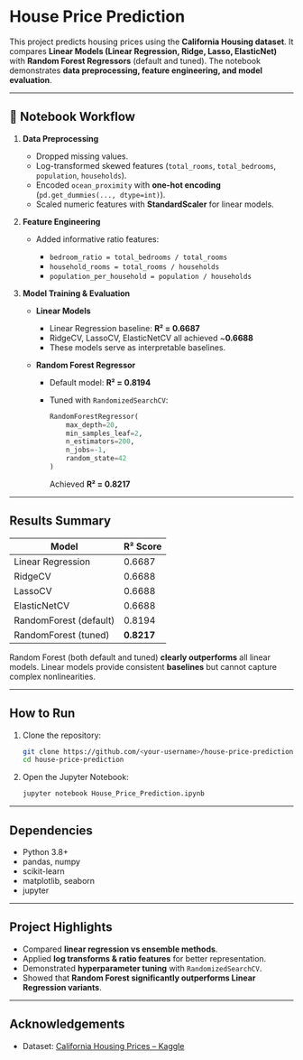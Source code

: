 # House Price Prediction 

This project predicts housing prices using the **California Housing dataset**.
It compares **Linear Models (Linear Regression, Ridge, Lasso, ElasticNet)** with **Random Forest Regressors** (default and tuned).
The notebook demonstrates **data preprocessing, feature engineering, and model evaluation**.

---

## 📓 Notebook Workflow

1. **Data Preprocessing**

   * Dropped missing values.
   * Log-transformed skewed features (`total_rooms`, `total_bedrooms`, `population`, `households`).
   * Encoded `ocean_proximity` with **one-hot encoding** (`pd.get_dummies(..., dtype=int)`).
   * Scaled numeric features with **StandardScaler** for linear models.

2. **Feature Engineering**

   * Added informative ratio features:

     * `bedroom_ratio = total_bedrooms / total_rooms`
     * `household_rooms = total_rooms / households`
     * `population_per_household = population / households`

3. **Model Training & Evaluation**

   * **Linear Models**

     * Linear Regression baseline: **R² = 0.6687**
     * RidgeCV, LassoCV, ElasticNetCV all achieved \~**0.6688**
     * These models serve as interpretable baselines.

   * **Random Forest Regressor**

     * Default model: **R² = 0.8194**
     * Tuned with `RandomizedSearchCV`:

       ```python
       RandomForestRegressor(
           max_depth=20,
           min_samples_leaf=2,
           n_estimators=200,
           n_jobs=-1,
           random_state=42
       )
       ```

       Achieved **R² = 0.8217**

---

##  Results Summary

| Model                  | R² Score   |
| ---------------------- | ---------- |
| Linear Regression      | 0.6687     |
| RidgeCV                | 0.6688     |
| LassoCV                | 0.6688     |
| ElasticNetCV           | 0.6688     |
| RandomForest (default) | 0.8194     |
| RandomForest (tuned)   | **0.8217** |

Random Forest (both default and tuned) **clearly outperforms** all linear models.
 Linear models provide consistent **baselines** but cannot capture complex nonlinearities.

---

##  How to Run

1. Clone the repository:

   ```bash
   git clone https://github.com/<your-username>/house-price-prediction.git
   cd house-price-prediction
   ```

2. Open the Jupyter Notebook:

   ```bash
   jupyter notebook House_Price_Prediction.ipynb
   ```

---

##  Dependencies

* Python 3.8+
* pandas, numpy
* scikit-learn
* matplotlib, seaborn
* jupyter

---

## Project Highlights

* Compared **linear regression vs ensemble methods**.
* Applied **log transforms & ratio features** for better representation.
* Demonstrated **hyperparameter tuning** with `RandomizedSearchCV`.
* Showed that **Random Forest significantly outperforms Linear Regression variants**.

---

##  Acknowledgements

* Dataset: [California Housing Prices – Kaggle](https://www.kaggle.com/camnugent/california-housing-prices)
